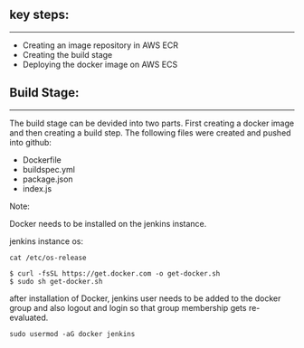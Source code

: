 ## key steps:
---

  - Creating an image repository in AWS ECR
  - Creating the build stage
  - Deploying the docker image on AWS ECS

## Build Stage:
---
The build stage can be devided into two parts. First creating a docker image and then creating a build step. The following files were created and pushed into github:
- Dockerfile
- buildspec.yml 
- package.json
- index.js


Note:

Docker needs to be installed on the jenkins instance. 

jenkins instance os:

```
cat /etc/os-release
```


```
$ curl -fsSL https://get.docker.com -o get-docker.sh
$ sudo sh get-docker.sh
```

after installation of Docker, jenkins user needs to be added to the docker group and also logout and login so that group membership gets re-evaluated.

```
sudo usermod -aG docker jenkins

```
